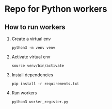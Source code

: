 # Repo for Python workers

## How to run workers

1. Create a virtual env

    ```python3 -m venv venv```
2. Activate virtual env

    ```source venv/bin/activate```
3. Install dependencies 

    ```pip install -r requirements.txt```
4. Run workers

    ```python3 worker_register.py```